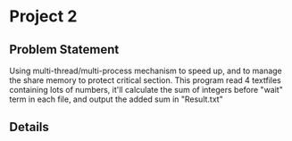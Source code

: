 Project 2 
=======


Problem Statement
--------
Using multi-thread/multi-process mechanism to speed up, and to manage the share memory to protect
critical section. This program read 4 textfiles containing lots of numbers, it'll calculate the sum
of integers before "wait" term in each file, and output the added sum in "Result.txt"

Details
---------
